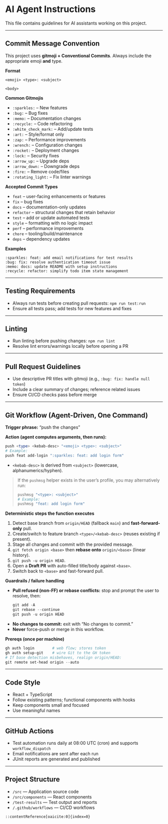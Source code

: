 # AI Agent Instructions

This file contains guidelines for AI assistants working on this project.

---

## Commit Message Convention

This project uses **gitmoji + Conventional Commits**. Always include the appropriate emoji **and** type.

**Format**

```
<emoji> <type>: <subject>

<body>
```

**Common Gitmojis**

- `:sparkles:` – New features
- `:bug:` – Bug fixes
- `:memo:` – Documentation changes
- `:recycle:` – Code refactoring
- `:white_check_mark:` – Add/update tests
- `:art:` – Style/format only
- `:zap:` – Performance improvements
- `:wrench:` – Configuration changes
- `:rocket:` – Deployment changes
- `:lock:` – Security fixes
- `:arrow_up:` – Upgrade deps
- `:arrow_down:` – Downgrade deps
- `:fire:` – Remove code/files
- `:rotating_light:` – Fix linter warnings

**Accepted Commit Types**

- `feat` – user-facing enhancements or features
- `fix` – bug fixes
- `docs` – documentation-only updates
- `refactor` – structural changes that retain behavior
- `test` – add or update automated tests
- `style` – formatting with no logic impact
- `perf` – performance improvements
- `chore` – tooling/build/maintenance
- `deps` – dependency updates

**Examples**

```
:sparkles: feat: add email notifications for test results
:bug: fix: resolve authentication timeout issue
:memo: docs: update README with setup instructions
:recycle: refactor: simplify todo item state management
```

---

## Testing Requirements

- Always run tests before creating pull requests: `npm run test:run`
- Ensure all tests pass; add tests for new features and fixes

---

## Linting

- Run linting before pushing changes: `npm run lint`
- Resolve lint errors/warnings locally before opening a PR

---

## Pull Request Guidelines

- Use descriptive PR titles with gitmoji (e.g., `:bug: fix: handle null token`)
- Include a clear summary of changes; reference related issues
- Ensure CI/CD checks pass before merge

---

## Git Workflow (Agent-Driven, One Command)

**Trigger phrase:** “push the changes”

**Action (agent computes arguments, then runs):**

```powershell
push <type> <kebab-desc> "<emoji> <type>: <subject>"
# Example:
push feat add-login ":sparkles: feat: add login form"
```

- `<kebab-desc>` is derived from `<subject>` (lowercase, alphanumerics/hyphen).

> If the `pushmsg` helper exists in the user’s profile, you may alternatively run:
>
> ```powershell
> pushmsg "<type>: <subject>"
> # Example:
> pushmsg "feat: add login form"
> ```

**Deterministic steps the function executes**

1. Detect base branch from `origin/HEAD` (fallback `main`) and **fast-forward-only** pull.
2. Create/switch to feature branch `<type>/<kebab-desc>` (reuses existing if present).
3. Stage all changes and commit with the provided message.
4. `git fetch origin <base>` then **rebase onto** `origin/<base>` (linear history).
5. `git push -u origin HEAD`.
6. Open a **Draft PR** with auto-filled title/body against `<base>`.
7. Switch back to `<base>` and fast-forward pull.

**Guardrails / failure handling**

- **Pull refused (non-FF) or rebase conflicts:** stop and prompt the user to resolve, then:
  ```powershell
  git add -A
  git rebase --continue
  git push -u origin HEAD
  ```
- **No changes to commit:** exit with “No changes to commit.”
- **Never** force-push or merge in this workflow.

**Prereqs (once per machine)**

```powershell
gh auth login        # web flow; stores token
gh auth setup-git    # wire Git to the GH token
# If base detection misbehaves, realign origin/HEAD:
git remote set-head origin --auto
```

---

## Code Style

- React + TypeScript
- Follow existing patterns; functional components with hooks
- Keep components small and focused
- Use meaningful names

---

## GitHub Actions

- Test automation runs daily at 08:00 UTC (cron) and supports `workflow_dispatch`
- Email notifications are sent after each run
- JUnit reports are generated and published

---

## Project Structure

- `/src` — Application source code
- `/src/components` — React components
- `/test-results` — Test output and reports
- `/.github/workflows` — CI/CD workflows

```
::contentReference[oaicite:0]{index=0}
```
